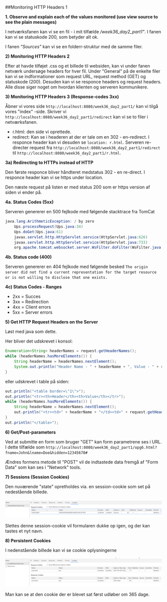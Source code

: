 
##Monitoring HTTP Headers 1

**1. Observe and explain each of the values monitored (use view source to see the plain messages)**

I netværksfanen kan vi se en fil - i mit tilfælde */week36_day2_part1"*.
I fanen kan vi se statuskode 200, som betyder alt ok.

I fanen *"Sources"* kan vi se en folderr-struktur med de samme filer.

**2) Monitoring HTTP Headers 2**

Efter at havde tilføjet .css og et billede til websiden, kan vi under fanen netværk undersøge headers for hver fil.
Under "General" på de enkelte filer kan vi se indformationer som request URL, request method (GET) og statuskode (200).
Desuden kan vi se responce headers og request headers.
Alle disse siger noget om hvordan klienten og serveren kommunikere.

**3) Monitoring HTTP Headers 3  (Response-codes 3xx)**

Åbner vi vores side `http://localhost:8080/week36_day2_part1/` kan vi tilgå vores "index" -side.
Skriver vi `http://localhost:8080/week36_day2_part1/redirect` kan vi se to filer i netværksfanen.

- r.html: den side vi oprettede.
- redirect: Kan se i headeren at der er tale om en 302 - en-redirect. I responce header kan vi desuden se `location: r.html`. Serveren re-directer request fra `http://localhost:8080/week36_day2_part1/redirect` til `http://localhost:8080/week36_day2_part1/r.html`.

**3a) Redirecting to HTTPs instead of HTTP**

Den første responce bliver håndteret medstatus 302 - en re-direct.
I responce header kan vi se https under location.

Den næste request på listen er med status 200 som er https version af siden vi ender på.

**4a. Status Codes (5xx)**

Serveren genererer en 500 fejlkode med følgende stacktrace fra TomCat

```java
java.lang.ArithmeticException: / by zero
	Ups.processRequest(Ups.java:34)
	Ups.doGet(Ups.java:61)
	javax.servlet.http.HttpServlet.service(HttpServlet.java:626)
	javax.servlet.http.HttpServlet.service(HttpServlet.java:733)
	org.apache.tomcat.websocket.server.WsFilter.doFilter(WsFilter.java:53)
```
**4b. Status code (400)**

Serveren genererer en 404 fejlkode med følgende besked
``The origin server did not find a current representation for the target resource or is not willing to disclose that one exists.``

**4c) Status Codes - Ranges**

- 2xx = Succes
- 3xx = Redirection
- 4xx = Client errors
- 5xx = Server errors

**5) Get HTTP Request Headers on the Server**

Løst med java som dette.

Her bliver det udskrevet i konsol:
```java
Enumeration<String> headerNames = request.getHeaderNames();
while (headerNames.hasMoreElements()) {
    String headerName = headerNames.nextElement();
    System.out.println("Header Name - " + headerName + ", Value - " + request.getHeader(headerName));
}
```
eller udskrevet i table på siden:
```java
out.println("<table border=\"1\">");
out.println("<tr><th>Header</th><th>Value</th></tr>");
while (headerNames.hasMoreElements()) {
    String headerName = headerNames.nextElement();
    out.println("<tr><td>" + headerName + "</td><td>" + request.getHeader(headerName) + "</td></tr>");
}
out.println("</table>");
```

**6) Get/Post-parameters**

Ved at submitte en form som bruger "GET" kan form parametrene ses i URL. I dette tilfælde som
``http://localhost:8080/week36_day2_part1/opg6.html?fname=John&lname=Doe&hidden=12345678#``

Ændres formens metode til "POST" vil de indtastede data fremgå af "Form Data" som kan ses i "Network" tools.

**7) Sessions (Session Cookies)**

Den nuværende "state" opretholdes via. en session-cookie som set på nedestående billede.

<img src="SessionCookies.png">

Slettes denne session-cookie vil formularen dukke op igen, og der kan tastes et nyt navn.

**8) Persistent Cookies**

I nedenstående billede kan vi se cookie oplysningerne

<img src="Cookies.png">

Man kan se at den cookie der er blevet sat først udløber om 365 dage.